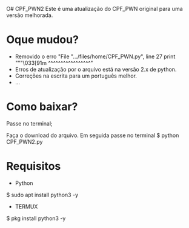 O# CPF_PWN2
Este é uma atualização do CPF_PWN original para uma versão melhorada.

# Oque mudou?
* Removido o erro "File ".../files/home/CPF_PWN.py", line 27
    print """\033[91m
    ^^^^^^^^^^^^^^^^^"
* Erros de atualização por o arquivo está na versão 2.x de python.
* Correções na escrita para um português melhor.
* ...

# Como baixar?
Passe no terminal;

Faça o download do arquivo.
Em seguida passe no terminal
$ python CPF_PWN2.py

# Requisitos

* Python

$ sudo apt install python3 -y

* TERMUX

$ pkg install python3 -y

